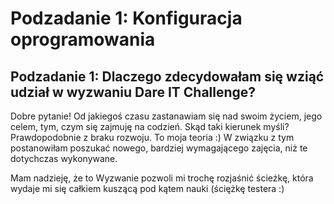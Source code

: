 # Podzadanie 1: Konfiguracja oprogramowania
## Podzadanie 1: Dlaczego zdecydowałam się wziąć udział w wyzwaniu Dare IT Challenge?

Dobre pytanie! Od jakiegoś czasu zastanawiam się nad swoim życiem, jego celem, tym, czym się zajmuję na codzień.
Skąd taki kierunek myśli? Prawdopodobnie z braku rozwoju. To moja teoria :)
W związku z tym postanowiłam poszukać nowego, bardziej wymagającego zajęcia, niż te dotychczas wykonywane.

Mam nadzieję, że to Wyzwanie pozwoli mi trochę rozjaśnić ścieżkę, która wydaje mi się całkiem kuszącą pod kątem nauki (ściężkę testera :)
